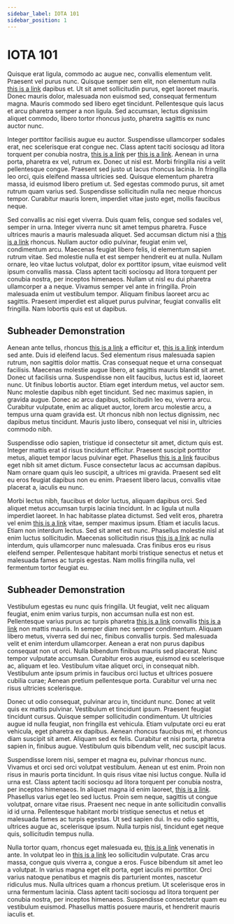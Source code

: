 ```yaml
---
sidebar_label: IOTA 101
sidebar_position: 1
---
```


# IOTA 101

Quisque erat ligula, commodo ac augue nec, convallis elementum velit. Praesent vel purus nunc. Quisque semper sem elit, non elementum nulla [this is a link](iota-101) dapibus et. Ut sit amet sollicitudin purus, eget laoreet mauris. Donec mauris dolor, malesuada non euismod sed, consequat fermentum magna. Mauris commodo sed libero eget tincidunt. Pellentesque quis lacus et arcu pharetra semper a non ligula. Sed accumsan, lectus dignissim aliquet commodo, libero tortor rhoncus justo, pharetra sagittis ex nunc auctor nunc.

Integer porttitor facilisis augue eu auctor. Suspendisse ullamcorper sodales erat, nec scelerisque erat congue nec. Class aptent taciti sociosqu ad litora torquent per conubia nostra, [this is a link](iota-101) per [this is a link](iota-101). Aenean in urna porta, pharetra ex vel, rutrum ex. Donec ut nisl est. Morbi fringilla nisi a velit pellentesque congue. Praesent sed justo ut lacus rhoncus lacinia. In fringilla leo orci, quis eleifend massa ultricies sed. Quisque elementum pharetra massa, id euismod libero pretium ut. Sed egestas commodo purus, sit amet rutrum quam varius sed. Suspendisse sollicitudin nulla nec neque rhoncus tempor. Curabitur mauris lorem, imperdiet vitae justo eget, mollis faucibus neque.

Sed convallis ac nisi eget viverra. Duis quam felis, congue sed sodales vel, semper in urna. Integer viverra nunc sit amet tempus pharetra. Fusce ultrices mauris a mauris malesuada aliquet. Sed accumsan dictum nisi a [this is a link](iota-101) rhoncus. Nullam auctor odio pulvinar, feugiat enim vel, condimentum arcu. Maecenas feugiat libero felis, id elementum sapien rutrum vitae. Sed molestie nulla et est semper hendrerit eu at nulla. Nullam ornare, leo vitae luctus volutpat, dolor ex porttitor ipsum, vitae euismod velit ipsum convallis massa. Class aptent taciti sociosqu ad litora torquent per conubia nostra, per inceptos himenaeos. Nullam ut nisl eu dui pharetra ullamcorper a a neque. Vivamus semper vel ante in fringilla. Proin malesuada enim ut vestibulum tempor. Aliquam finibus laoreet arcu ac sagittis. Praesent imperdiet est aliquet purus pulvinar, feugiat convallis elit fringilla. Nam lobortis quis est ut dapibus.

## Subheader Demonstration

Aenean ante tellus, rhoncus [this is a link](iota-101) a efficitur et, [this is a link](iota-101) interdum sed ante. Duis id eleifend lacus. Sed elementum risus malesuada sapien rutrum, non sagittis dolor mattis. Cras consequat neque et urna consequat facilisis. Maecenas molestie augue libero, at sagittis mauris blandit sit amet. Donec ut facilisis urna. Suspendisse non elit faucibus, luctus est id, laoreet nunc. Ut finibus lobortis auctor. Etiam eget interdum metus, vel auctor sem. Nunc molestie dapibus nibh eget tincidunt. Sed nec maximus sapien, in gravida augue. Donec ac arcu dapibus, sollicitudin leo eu, viverra arcu. Curabitur vulputate, enim ac aliquet auctor, lorem arcu molestie arcu, a tempus urna quam gravida est. Ut rhoncus nibh non lectus dignissim, nec dapibus metus tincidunt. Mauris justo libero, consequat vel nisi in, ultricies commodo nibh.

Suspendisse odio sapien, tristique id consectetur sit amet, dictum quis est. Integer mattis erat id risus tincidunt efficitur. Praesent suscipit porttitor metus, aliquet tempor lacus pulvinar eget. Phasellus [this is a link](iota-101) faucibus eget nibh sit amet dictum. Fusce consectetur lacus ac accumsan dapibus. Nam ornare quam quis leo suscipit, a ultrices mi gravida. Praesent sed elit eu eros feugiat dapibus non eu enim. Praesent libero lacus, convallis vitae placerat a, iaculis eu nunc.

Morbi lectus nibh, faucibus et dolor luctus, aliquam dapibus orci. Sed aliquet metus accumsan turpis lacinia tincidunt. In ac ligula ut nulla imperdiet laoreet. In hac habitasse platea dictumst. Sed velit eros, pharetra vel enim [this is a link](iota-101) vitae, semper maximus ipsum. Etiam et iaculis lacus. Etiam non interdum lectus. Sed sit amet est nunc. Phasellus molestie nisl at enim luctus sollicitudin. Maecenas sollicitudin risus [this is a link](iota-101) ac nulla interdum, quis ullamcorper nunc malesuada. Cras finibus eros eu risus eleifend semper. Pellentesque habitant morbi tristique senectus et netus et malesuada fames ac turpis egestas. Nam mollis fringilla nulla, vel fermentum tortor feugiat eu.

## Subheader Demonstration

Vestibulum egestas eu nunc quis fringilla. Ut feugiat, velit nec aliquam feugiat, enim enim varius turpis, non accumsan nulla est non est. Pellentesque varius purus ac turpis pharetra [this is a link](iota-101) convallis [this is a link](iota-101) non mattis mauris. In semper diam nec semper condimentum. Aliquam libero metus, viverra sed dui nec, finibus convallis turpis. Sed malesuada velit et enim interdum ullamcorper. Aenean a erat non purus dapibus consequat non ut orci. Nulla bibendum finibus mauris sed placerat. Nunc tempor vulputate accumsan. Curabitur eros augue, euismod eu scelerisque ac, aliquam et leo. Vestibulum vitae aliquet orci, in consequat nibh. Vestibulum ante ipsum primis in faucibus orci luctus et ultrices posuere cubilia curae; Aenean pretium pellentesque porta. Curabitur vel urna nec risus ultricies scelerisque.

Donec ut odio consequat, pulvinar arcu in, tincidunt nunc. Donec at velit quis ex mattis pulvinar. Vestibulum et tincidunt ipsum. Praesent feugiat tincidunt cursus. Quisque semper sollicitudin condimentum. Ut ultricies augue id nulla feugiat, non fringilla est vehicula. Etiam vulputate orci eu erat vehicula, eget pharetra ex dapibus. Aenean rhoncus faucibus mi, et rhoncus diam suscipit sit amet. Aliquam sed ex felis. Curabitur et nisi porta, pharetra sapien in, finibus augue. Vestibulum quis bibendum velit, nec suscipit lacus.

Suspendisse lorem nisi, semper et magna eu, pulvinar rhoncus nunc. Vivamus et orci sed orci volutpat vestibulum. Aenean ut est enim. Proin non risus in mauris porta tincidunt. In quis risus vitae nisi luctus congue. Nulla id urna est. Class aptent taciti sociosqu ad litora torquent per conubia nostra, per inceptos himenaeos. In aliquet magna id enim laoreet, [this is a link](iota-101). Phasellus varius eget leo sed luctus. Proin sem neque, sagittis ut congue volutpat, ornare vitae risus. Praesent nec neque in ante sollicitudin convallis id id urna. Pellentesque habitant morbi tristique senectus et netus et malesuada fames ac turpis egestas. Ut sed sapien dui. In eu odio sagittis, ultrices augue ac, scelerisque ipsum. Nulla turpis nisl, tincidunt eget neque quis, sollicitudin tempus nulla.

Nulla tortor quam, rhoncus eget malesuada eu, [this is a link](iota-101) venenatis in ante. In volutpat leo in [this is a link](iota-101) leo sollicitudin vulputate. Cras arcu massa, congue quis viverra a, congue a eros. Fusce bibendum sit amet leo a volutpat. In varius magna eget elit porta, eget iaculis mi porttitor. Orci varius natoque penatibus et magnis dis parturient montes, nascetur ridiculus mus. Nulla ultrices quam a rhoncus pretium. Ut scelerisque eros in urna fermentum lacinia. Class aptent taciti sociosqu ad litora torquent per conubia nostra, per inceptos himenaeos. Suspendisse consectetur quam eu vestibulum euismod. Phasellus mattis posuere mauris, et hendrerit mauris iaculis et.
